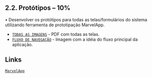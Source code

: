 ## 2.2. Protótipos – 10% 
• Desenvolver os protótipos para todas as telas/formulários do sistema utilizando ferramenta de prototipação MarvelApp.

* [`TODAS AS IMAGENS`](2.Análise/2.2.PROT/telas.pdf) - PDF com todas as telas.
* [`FLUXO DE NAVEGAÇÃO`](2.Análise/2.2.PROT/gastaru.png) - Imagem com a idéia do fluxo principal da aplicação.

## Links
[`MarvelApp`](https://marvelapp.com/)
